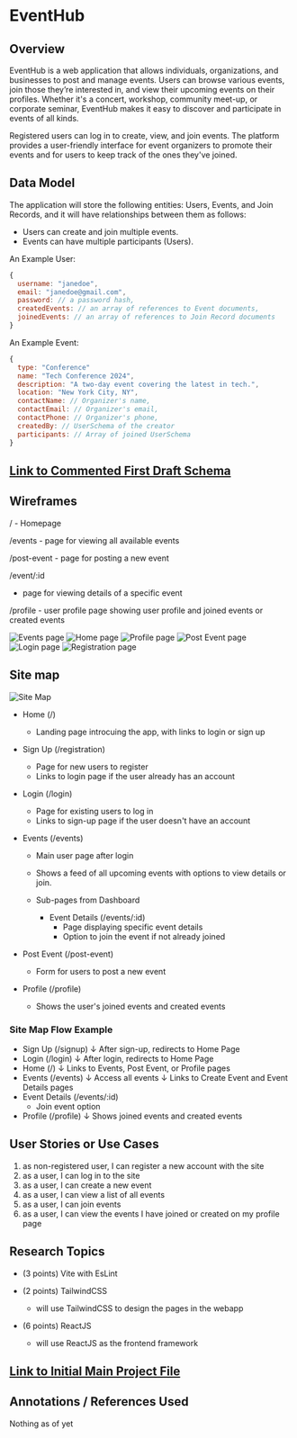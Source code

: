 

# EventHub

## Overview

EventHub is a web application that allows individuals, organizations, and businesses to post and manage events. Users can browse various events, join those they’re interested in, and view their upcoming events on their profiles. Whether it's a concert, workshop, community meet-up, or corporate seminar, EventHub makes it easy to discover and participate in events of all kinds.

Registered users can log in to create, view, and join events. The platform provides a user-friendly interface for event organizers to promote their events and for users to keep track of the ones they've joined.


## Data Model

The application will store the following entities: Users, Events, and Join Records, and it will have relationships between them as follows:

* Users can create and join multiple events.
* Events can have multiple participants (Users).

An Example User:

```javascript
{
  username: "janedoe",
  email: "janedoe@gmail.com",
  password: // a password hash,
  createdEvents: // an array of references to Event documents,
  joinedEvents: // an array of references to Join Record documents
}
```

An Example Event:

```javascript
{
  type: "Conference"
  name: "Tech Conference 2024",
  description: "A two-day event covering the latest in tech.",
  location: "New York City, NY",
  contactName: // Organizer's name,
  contactEmail: // Organizer's email,
  contactPhone: // Organizer's phone,
  createdBy: // UserSchema of the creator
  participants: // Array of joined UserSchema
}
```

## [Link to Commented First Draft Schema](src/db.mjs) 


## Wireframes

/ - Homepage

/events - page for viewing all available events

/post-event - page for posting a new event

/event/:id
- page for viewing details of a specific event

/profile - user profile page showing user profile and joined events or created events


![Events page](images/eventsPage.png)
![Home page](images/home.png)
![Profile page](images/profile.png)
![Post Event page](images/postEvent.png)
![Login page](images/login.png)
![Registration page](images/register.png)

## Site map 

![Site Map](images/sitemap.jpeg)

* Home (/)
  - Landing page introcuing the app, with links to login or sign up

* Sign Up (/registration)
  - Page for new users to register
  - Links to login page if the user already has an account

* Login (/login)
  - Page for existing users to log in
  - Links to sign-up page if the user doesn't have an account

* Events (/events)
  - Main user page after login
  - Shows a feed of all upcoming events with options to view details or join.
  - Sub-pages from Dashboard
    
    + Event Details (/events/:id)
      - Page displaying specific event details
      - Option to join the event if not already joined

* Post Event (/post-event)
  - Form for users to post a new event

* Profile (/profile)
  - Shows the user's joined events and created events


### Site Map Flow Example

  * Sign Up (/signup)
      ↓ After sign-up, redirects to Home Page
  * Login (/login)
      ↓ After login, redirects to Home Page
  * Home (/)
      ↓ Links to Events, Post Event, or Profile pages
  * Events (/events)
      ↓ Access all events
      ↓ Links to Create Event and Event Details pages
  * Event Details (/events/:id)
      - Join event option
  * Profile (/profile)
      ↓ Shows joined events and created events

## User Stories or Use Cases

1. as non-registered user, I can register a new account with the site
2. as a user, I can log in to the site
3. as a user, I can create a new event
4. as a user, I can view a list of all events
5. as a user, I can join events
6. as a user, I can view the events I have joined or created on my profile page

## Research Topics

* (3 points) Vite with EsLint

* (2 points) TailwindCSS
    * will use TailwindCSS to design the pages in the webapp
    
* (6 points) ReactJS
    * will use ReactJS as the frontend framework



## [Link to Initial Main Project File](eventhub_ait/src/App.jsx)  

## Annotations / References Used

Nothing as of yet
